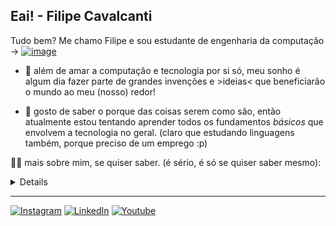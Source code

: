 ## Eai! - Filipe Cavalcanti

Tudo bem? Me chamo Filipe e sou estudante de engenharia da computação -> [![image](https://github.com/user-attachments/assets/0919238c-afa7-4dd7-9ab2-be88bb2910cd)](https://unasp.br/) 

 - 🥼 além de amar a computação e tecnologia por si só, meu sonho é algum dia fazer parte de grandes invenções e >ideias< que beneficiarão o mundo ao meu (nosso) redor!

 - 🔭 gosto de saber o porque das coisas serem como são, então atualmente estou tentando aprender todos os fundamentos *básicos* que envolvem a tecnologia no geral. (claro que estudando linguagens também, porque preciso de um emprego :p)



👨‍💻 mais sobre mim, se quiser saber. (é sério, é só se quiser saber mesmo):
<details> 
    - 💬 Tenho 22 anos e sempre odiei a escola! sempre preferi ficar na frente do computador desde muito pequeno fazendo qualquer coisa que seja. Aprendi muito (infelizmente e felizmente) com a internet, aprendi muito com jogos, aprendi muito sobre aquele mundo que para minha realidade (familia) era totalmente diferente e sempre fiquei fascinado com tudo. Não pense que eu não gostava de aprender só porque eu não gostava e ia mal (bem mal) na escola, eu só não gostava do que >me ensinavam<. aprendi a montar um computador e baixar pirataria sem trojan antes de aprender divisão, claro, depois de ter que aprender a formatar um computador de tanto virus que colocava e depois de ter que aprender a soldar um componente porque fiz alguma burrada. Mas como infelizmente a vida adulta chega para todo mundo, ela chegou com dois pés no meu peito e me falando (ou eu falando para mim mesmo): ¬dinheiro = fracassado. E como eu sempre fui uma criança difícil (chata) e sem controle mental nenhum para nada, enchi minha cabeça com muita merda. Mas eu agradeço por ter crescido assim, um adolescênte/adulto insuportável, mimado e extremamente ignorante sobre a vida; (obrigado Deus por fazer a vida me dar o troco). Hoje, conhecendo pessoas incríveis e pessoas horríveis, cada uma diferente da outra, cada uma com seu jeito de pensar, enxergo as coisas de maneiras diferentes, claro que ainda continuo sendo um ignorante e não sei nada sobre a vida, mas agora eu *SEI* que não sei nada sobre a vida. Dinheiro? não vale nada, mas não paramos de pensar nele. Fazer oque você gosta? não posso, não vai me ajudar a pagar minhas contas. É uma realidade angustiante que me faz pensar: 'eai? a vida é só isso daqui?'; se for, que pena, estou errado mais uma vez. Mas fazer o que se já escolhi que quero mudar isso.
Em um resumo, é isso: quero algum dia ter autonomia suficiente na área da tecnologia, para ter a capacidade de inventar, falar, explicar e transmitir todas as minhas ideias para quem quer ouvir. Estou estudando e me dedicando para isso, e algum dia eu vou ser o melhor no que faço, não para ser melhor que as pessoas, para as pessoas me ouvirem dizer que estámos acabando com o mundo e isso é culpa da nossa burrice e ignorância (capitalista e social, parece que nem somos ou só fingimos que não sabemos que somos todos umas raça só), e pelo menos uma delas entenderem o que estou querendo dizer.
</details>
     
---

[![Instagram](https://img.shields.io/badge/Instagram-E4405F?style=for-the-badge&logo=instagram&logoColor=white)](https://www.instagram.com/lipzerakj/)
[![LinkedIn](https://img.shields.io/badge/LinkedIn-0077B5?style=for-the-badge&logo=linkedin&logoColor=white)](https://www.linkedin.com/in/filipecavalcanti/)
[![Youtube](https://img.shields.io/badge/YouTube-FF0000?style=for-the-badge&logo=youtube&logoColor=white)](https://www.youtube.com/@lipeollv/)

